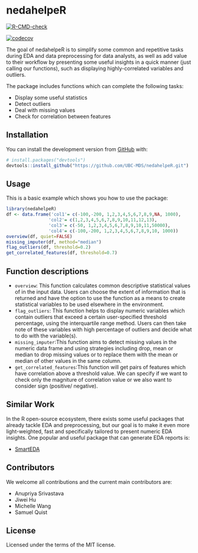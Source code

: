 
<!-- README.md is generated from README.Rmd. Please edit that file -->

# nedahelpeR

<!-- badges: start -->

[![R-CMD-check](https://github.com/UBC-MDS/nedahelpeR/workflows/R-CMD-check/badge.svg)](https://github.com/UBC-MDS/nedahelpeR/actions)

[![codecov](https://codecov.io/gh/UBC-MDS/nedahelpeR/branch/master/graph/badge.svg?token=S0j0YXOtij)](https://codecov.io/gh/UBC-MDS/nedahelpeR)

<!-- badges: end -->

The goal of nedahelpeR is to simplify some common and repetitive tasks
during EDA and data preprocessing for data analysts, as well as add
value to their workflow by presenting some useful insights in a quick
manner (just calling our functions), such as displaying
highly-correlated variables and outliers.

The package includes functions which can complete the following tasks:

-   Display some useful statistics
-   Detect outliers
-   Deal with missing values
-   Check for correlation between features

## Installation

You can install the development version from
[GitHub](https://github.com/) with:

``` r
# install.packages("devtools")
devtools::install_github("https://github.com/UBC-MDS/nedahelpeR.git")
```

## Usage

This is a basic example which shows you how to use the package:

``` r
library(nedahelpeR)
df <- data.frame('col1'= c(-100,-200, 1,2,3,4,5,6,7,8,9,NA, 1000), 
                'col2'= c(1,2,3,4,5,6,7,8,9,10,11,12,13),
                'col3'= c(-50, 1,2,3,4,5,6,7,8,9,10,11,50000),
                'col4'= c(-100,-200, 1,2,3,4,5,6,7,8,9,10, 1000))
overview(df, quiet=FALSE)
missing_imputer(df, method="median")
flag_outliers(df, threshold=0.2)
get_correlated_features(df, threshold=0.7)
```

## Function descriptions

-   `overview`: This function calculates common descriptive statistical
    values of in the input data. Users can choose the extent of
    information that is returned and have the option to use the function
    as a means to create statistical variables to be used elsewhere in
    the environment.
-   `flag_outliers`: This function helps to display numeric variables
    which contain outliers that exceed a certain user-specified
    threshold percentage, using the interquartile range method. Users
    can then take note of these variables with high percentage of
    outliers and decide what to do with the variable(s).
-   `missing_imputer`:This function aims to detect missing values in the
    numeric data frame and using strategies including drop, mean or
    median to drop missing values or to replace them with the mean or
    median of other values in the same column.
-   `get_correlated_features`:This function will get pairs of features
    which have correlation above a threshold value. We can specify if we
    want to check only the magniture of correlation value or we also
    want to consider sign (positive/ negative).

## Similar Work

In the R open-source ecosystem, there exists some useful packages that
already tackle EDA and preprocessing, but our goal is to make it even
more light-weighted, fast and specifically tailored to present numeric
EDA insights. One popular and useful package that can generate EDA
reports is:

-   [SmartEDA](https://cran.r-project.org/web/packages/SmartEDA/vignettes/SmartEDA.html)

## Contributors

We welcome all contributions and the current main contributors are:

-   Anupriya Srivastava
-   Jiwei Hu
-   Michelle Wang
-   Samuel Quist

## License

Licensed under the terms of the MIT license.
